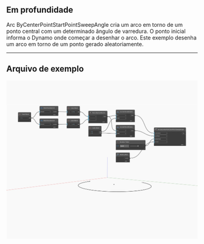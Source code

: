 <!--- Autodesk.DesignScript.Geometry.Arc.ByCenterPointStartPointSweepAngle --->
<!--- T4ELVGYIGJW62SQ52OSQTHK7FD4HPDADDXLQ3W54SUACRRXKXZGQ --->
## Em profundidade
Arc ByCenterPointStartPointSweepAngle cria um arco em torno de um ponto central com um determinado ângulo de varredura. O ponto inicial informa o Dynamo onde começar a desenhar o arco. Este exemplo desenha um arco em torno de um ponto gerado aleatoriamente.
___
## Arquivo de exemplo

![ByCenterPointStartPointSweepAngle](./T4ELVGYIGJW62SQ52OSQTHK7FD4HPDADDXLQ3W54SUACRRXKXZGQ_img.jpg)

